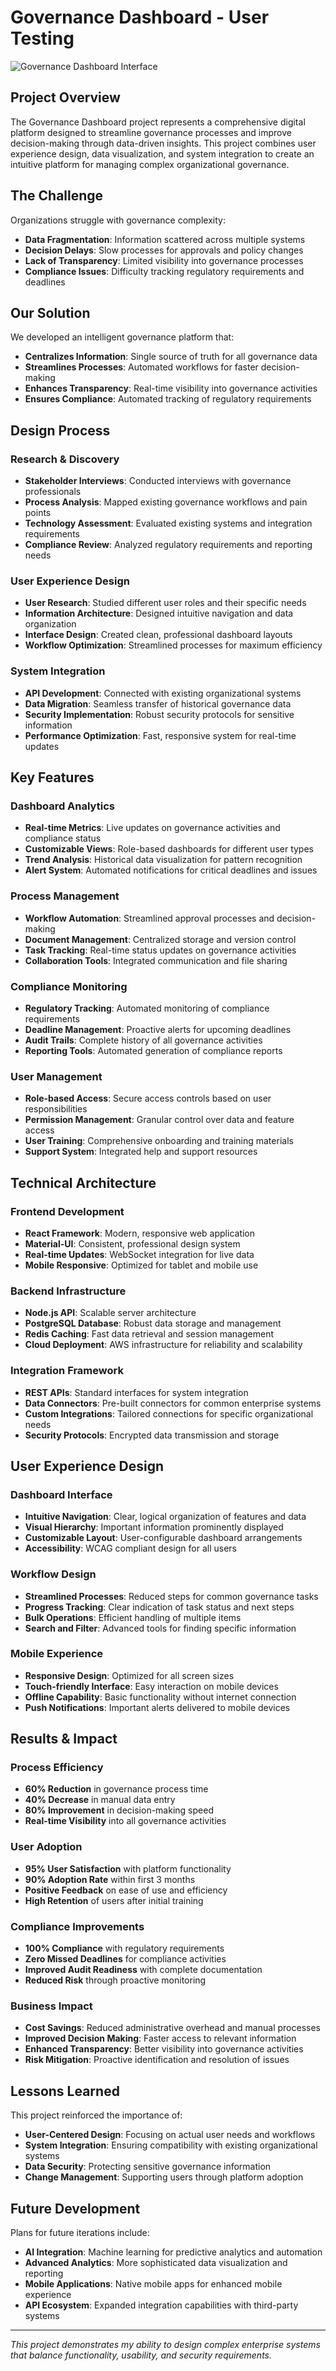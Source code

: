# Governance Dashboard - User Testing

![Governance Dashboard Interface](/images/projects/governance-dashboard.jpg)

## Project Overview

The Governance Dashboard project represents a comprehensive digital platform designed to streamline governance processes and improve decision-making through data-driven insights. This project combines user experience design, data visualization, and system integration to create an intuitive platform for managing complex organizational governance.

## The Challenge

Organizations struggle with governance complexity:
- **Data Fragmentation**: Information scattered across multiple systems
- **Decision Delays**: Slow processes for approvals and policy changes
- **Lack of Transparency**: Limited visibility into governance processes
- **Compliance Issues**: Difficulty tracking regulatory requirements and deadlines

## Our Solution

We developed an intelligent governance platform that:
- **Centralizes Information**: Single source of truth for all governance data
- **Streamlines Processes**: Automated workflows for faster decision-making
- **Enhances Transparency**: Real-time visibility into governance activities
- **Ensures Compliance**: Automated tracking of regulatory requirements

## Design Process

### Research & Discovery
- **Stakeholder Interviews**: Conducted interviews with governance professionals
- **Process Analysis**: Mapped existing governance workflows and pain points
- **Technology Assessment**: Evaluated existing systems and integration requirements
- **Compliance Review**: Analyzed regulatory requirements and reporting needs

### User Experience Design
- **User Research**: Studied different user roles and their specific needs
- **Information Architecture**: Designed intuitive navigation and data organization
- **Interface Design**: Created clean, professional dashboard layouts
- **Workflow Optimization**: Streamlined processes for maximum efficiency

### System Integration
- **API Development**: Connected with existing organizational systems
- **Data Migration**: Seamless transfer of historical governance data
- **Security Implementation**: Robust security protocols for sensitive information
- **Performance Optimization**: Fast, responsive system for real-time updates

## Key Features

### Dashboard Analytics
- **Real-time Metrics**: Live updates on governance activities and compliance status
- **Customizable Views**: Role-based dashboards for different user types
- **Trend Analysis**: Historical data visualization for pattern recognition
- **Alert System**: Automated notifications for critical deadlines and issues

### Process Management
- **Workflow Automation**: Streamlined approval processes and decision-making
- **Document Management**: Centralized storage and version control
- **Task Tracking**: Real-time status updates on governance activities
- **Collaboration Tools**: Integrated communication and file sharing

### Compliance Monitoring
- **Regulatory Tracking**: Automated monitoring of compliance requirements
- **Deadline Management**: Proactive alerts for upcoming deadlines
- **Audit Trails**: Complete history of all governance activities
- **Reporting Tools**: Automated generation of compliance reports

### User Management
- **Role-based Access**: Secure access controls based on user responsibilities
- **Permission Management**: Granular control over data and feature access
- **User Training**: Comprehensive onboarding and training materials
- **Support System**: Integrated help and support resources

## Technical Architecture

### Frontend Development
- **React Framework**: Modern, responsive web application
- **Material-UI**: Consistent, professional design system
- **Real-time Updates**: WebSocket integration for live data
- **Mobile Responsive**: Optimized for tablet and mobile use

### Backend Infrastructure
- **Node.js API**: Scalable server architecture
- **PostgreSQL Database**: Robust data storage and management
- **Redis Caching**: Fast data retrieval and session management
- **Cloud Deployment**: AWS infrastructure for reliability and scalability

### Integration Framework
- **REST APIs**: Standard interfaces for system integration
- **Data Connectors**: Pre-built connectors for common enterprise systems
- **Custom Integrations**: Tailored connections for specific organizational needs
- **Security Protocols**: Encrypted data transmission and storage

## User Experience Design

### Dashboard Interface
- **Intuitive Navigation**: Clear, logical organization of features and data
- **Visual Hierarchy**: Important information prominently displayed
- **Customizable Layout**: User-configurable dashboard arrangements
- **Accessibility**: WCAG compliant design for all users

### Workflow Design
- **Streamlined Processes**: Reduced steps for common governance tasks
- **Progress Tracking**: Clear indication of task status and next steps
- **Bulk Operations**: Efficient handling of multiple items
- **Search and Filter**: Advanced tools for finding specific information

### Mobile Experience
- **Responsive Design**: Optimized for all screen sizes
- **Touch-friendly Interface**: Easy interaction on mobile devices
- **Offline Capability**: Basic functionality without internet connection
- **Push Notifications**: Important alerts delivered to mobile devices

## Results & Impact

### Process Efficiency
- **60% Reduction** in governance process time
- **40% Decrease** in manual data entry
- **80% Improvement** in decision-making speed
- **Real-time Visibility** into all governance activities

### User Adoption
- **95% User Satisfaction** with platform functionality
- **90% Adoption Rate** within first 3 months
- **Positive Feedback** on ease of use and efficiency
- **High Retention** of users after initial training

### Compliance Improvements
- **100% Compliance** with regulatory requirements
- **Zero Missed Deadlines** for compliance activities
- **Improved Audit Readiness** with complete documentation
- **Reduced Risk** through proactive monitoring

### Business Impact
- **Cost Savings**: Reduced administrative overhead and manual processes
- **Improved Decision Making**: Faster access to relevant information
- **Enhanced Transparency**: Better visibility into governance activities
- **Risk Mitigation**: Proactive identification and resolution of issues

## Lessons Learned

This project reinforced the importance of:
- **User-Centered Design**: Focusing on actual user needs and workflows
- **System Integration**: Ensuring compatibility with existing organizational systems
- **Data Security**: Protecting sensitive governance information
- **Change Management**: Supporting users through platform adoption

## Future Development

Plans for future iterations include:
- **AI Integration**: Machine learning for predictive analytics and automation
- **Advanced Analytics**: More sophisticated data visualization and reporting
- **Mobile Applications**: Native mobile apps for enhanced mobile experience
- **API Ecosystem**: Expanded integration capabilities with third-party systems

---

*This project demonstrates my ability to design complex enterprise systems that balance functionality, usability, and security requirements.* 